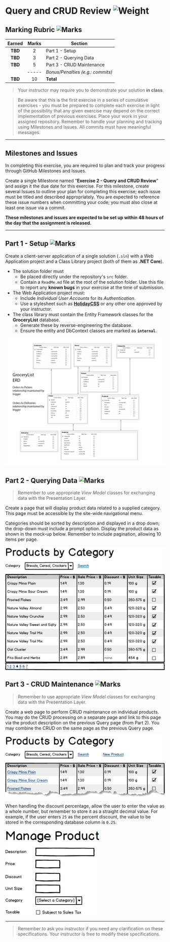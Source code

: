# Query and CRUD Review ![Weight](https://img.shields.io/badge/Weight-5%25-blue)

## Marking Rubric ![Marks](https://img.shields.io/badge/Total%20Marks-10-blueviolet)

| Earned  | Marks | Section                           |
| :-----: | :---: | --------------------------------- |
| **TBD** |   2   | Part 1 - Setup                    |
| **TBD** |   3   | Part 2 - Querying Data            |
| **TBD** |   5   | Part 3 - CRUD Maintenance         |
|         | ----- | *Bonus/Penalties (e.g.: commits)* |
| **TBD** |  10   | **Total**                         |

> Your instructor may require you to demonstrate your solution **in class**.

> Be aware that this is the first exercise in a series of cumulative exercises - you must be prepared to complete each exercise in light of the possibility that any given exercise may depend on the correct implementation of previous exercises. Place your work in your assigned repository. Remember to handle your planning and tracking using Milestones and Issues. All commits must have meaningful messages.

----

## Milestones and Issues

In completing this exercise, you are required to plan and track your progress through GitHub Milestones and Issues.

Create a single Milestone named "**Exercise 2 - Query and CRUD Review**" and assign it the due date for this exercise. For this milestone, create several Issues to outline your plan for completing this exercise; each issue must be titled and described appropriately. You are expected to reference these issue numbers when committing your code; you must also close at least one issue via a commit.

**These milestones and issues are expected to be set up within 48 hours of the day that the assignment is released.**

----

## Part 1 - Setup ![Marks](https://img.shields.io/badge/Marks-2-blueviolet)

Create a client-server application of a single solution (`.sln`) with a Web Application project and a Class Library project (both of them as **.NET Core**).

- The solution folder must
  - Be placed directly under the repository's `src` folder.
  - Contain a `ReadMe.md` file at the root of the solution folder. Use this file to report any **known bugs** in your exercise at the time of submission.
- The Web Application project must:
  - Include *Individual User Accounts* for its *Authentication*.
  - Use a stylesheet such as [**HolidayCSS**](https://holidaycss.js.org/) or any other one approved by your instructor.
- The class library must contain the Entity Framework classes for the **GroceryList** database.
  - Generate these by reverse-engineering the database.
  - Ensure the entity and DbContext classes are marked as **`internal`**.

![GroceryList ERD](./grocerylist_erd.png)

## Part 2 - Querying Data ![Marks](https://img.shields.io/badge/Marks-3-blueviolet)

> Remember to use appropriate *View Model* classes for exchanging data with the Presentation Layer.

Create a page that will display product data related to a supplied category. This page must be accessible by the site-wide navigational menu.

Categories should be sorted by description and displayed in a drop down; the drop-down must include a prompt option. Display the product data as shown in the mock-up below. Remember to include pagination, allowing 10 items per page.

![Sample query result](./ExerciseQuery.png)

## Part 3 - CRUD Maintenance ![Marks](https://img.shields.io/badge/Marks-5-blueviolet)

> Remember to use appropriate *View Model* classes for exchanging data with the Presentation Layer.

Create a web page to perform CRUD maintenance on individual products. You may do the CRUD processing on a separate page and link to this page via the product description on the previous Query page (from Part 2). You may combine the CRUD on the same page as the previous Query page.

![Query Changes](./ExerciseQueryUpdated.png)

When handling the discount percentage, allow the user to enter the value as a whole number, but remember to store it as a straight decimal value. For example, if the user enters `25` as the percent discount, the value to be stored in the corresponding database column is `0.25`.

![ListView CRUD](./ExerciseCRUD.png)



----

> Remember to ask you instructor if you need any clarification on these specifications. Your instructor is free to modify these specifications.
